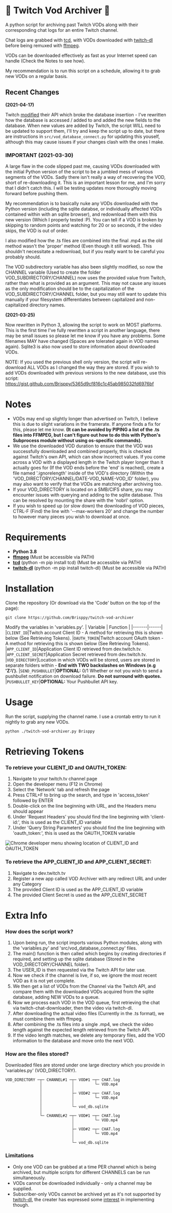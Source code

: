 ﻿# 📁 Twitch Vod Archiver 📁
A python script for archiving past Twitch VODs along with their corresponding chat logs for an entire Twitch channel.

Chat logs are grabbed with [tcd](https://github.com/PetterKraabol/Twitch-Chat-Downloader), with VODs downloaded with [twitch-dl](https://github.com/ihabunek/twitch-dl) before being remuxed with [ffmpeg](https://ffmpeg.org/).

VODs can be downloaded effectively as fast as your Internet speed can handle (Check the Notes to see how).

My recommendation is to run this script on a schedule, allowing it to grab new VODs on a regular basis.

## Recent Changes
**(2021-04-17)**

Twitch [modified](https://dev.twitch.tv/docs/change-log) their API which broke the database insertion - I've rewritten how the database is accessed / added to and added the new fields to the database. When new values are added by Twitch, the script WILL need to be updated to support them,  I'll try and keep the script up to date, but there are instructions in `src/vod_database_connect.py` for updating this youself, although this may cause issues if your changes clash with the ones I make.

### **IMPORTANT (2021-03-30)**

A large flaw in the code slipped past me, causing VODs downloaded with the initial Python version of the script to be a jumbled mess of various segments of the VODs. Sadly there isn't really a way of recovering the VOD, short of re-downloading it. This is an important lesson for me, and I'm sorry that I didn't catch this. I will be testing updates more thoroughly moving forward before pushing them. 

My recommendation is to basically nuke any VODs downloaded with the Python version (including the sqlite databse, or individually affected VODs contained within with an sqlite browser), and redownload them with this new version (Which I properly tested :P). You can tell if a VOD is broken by skipping to random points and watching for 20 or so seconds, if the video skips, the VOD is out of order.

I also modified how the .ts files are combined into the final .mp4 as the old method wasn't the 'proper' method (Even though it still worked). This shouldn't necessitate a redownload, but if you really want to be careful you probably should.

The VOD subdirectory variable has also been slightly modified, so now the CHANNEL variable (Used to create the folder VOD_SUBDIRECTORY/CHANNEL) now uses the provided value from Twitch, rather than what is provided as an argument. This may not cause any issues as the only modification should be to the capitalization of the VOD_SUBDIRECTORY/CHANNEL folder, but you may still want to update this manually if your filesystem differentiates between capitalized and non-capitalized directory names.

**(2021-03-25)**

Now rewritten in Python 3, allowing the script to work on MOST platforms.
This is the first time I've fully rewritten a script in another language, there may be small issues so please let me know if you have any problems.
Some filenames MAY have changed (Spaces are tolerated again in VOD names again). Sqlite3 is also now used to store information about downloaded VODs.

NOTE: If you used the previous shell only version, the script will re-download ALL VODs as I changed the way they are stored.
If you wish to add VODs downloaded with previous versions to the new database, use this script: https://gist.github.com/Brisppy/5365d9cf816c1c45ab985032fd6976bf

# Notes
* VODs may end up slightly longer than advertised on Twitch, I believe this is due to slight variations in the framerate. If anyone finds a fix for this, please let me know. **(It can be avoided by PIPING a list of the .ts files into FFMPEG, but I can't figure out how to do this with Python's Subprocess module without using os-specific commands).**
* We use the downloaded VOD duration to ensure that the VOD was successfully downloaded and combined properly, this is checked against Twitch's own API, which can show incorrect values. If you come across a VOD with a displayed length in the Twitch player longer than it actually goes for (If the VOD ends before the 'end' is reached), create a file named '.ignorelength' inside of the VOD's directory (Within the 'VOD_DIRECTORY/CHANNEL/DATE-VOD_NAME-VOD_ID' folder), you may also want to verify that the VODs are matching after archiving too.
* If your VOD_DIRECTORY is located on a SMB/CIFS share, you may encounter issues with querying and adding to the sqlite database. This can be resolved by mounting the share with the 'nobrl' option.
* If you wish to speed up (or slow down) the downloading of VOD pieces, CTRL-F (Find) the line with '--max-workers 20' and change the number to however many pieces you wish to download at once.

# Requirements
* **Python 3.8**
* **[ffmpeg](https://ffmpeg.org/)** (Must be accessible via PATH)
* **[tcd](https://github.com/PetterKraabol/Twitch-Chat-Downloader)** (python -m pip install tcd) (Must be accessible via PATH)
* **[twitch-dl](https://github.com/ihabunek/twitch-dl)** (python -m pip install twitch-dl) (Must be accessible via PATH)

# Installation
Clone the repository (Or download via the 'Code' button on the top of the page):

```git clone https://github.com/Brisppy/twitch-vod-archiver```

Modify the variables in 'variables.py'.
| Variable | Function |
|-------|------|
|```CLIENT_ID```|Twitch account Client ID - A method for retrieving this is shown below (See Retrieving Tokens).
|```OAUTH_TOKEN```|Twitch account OAuth token - A method for retrieving this is shown below (See Retrieving Tokens).
|```APP_CLIENT_ID```|Application Client ID retrieved from dev.twitch.tv.
|```APP_CLIENT_SECRET```|Application Secret retrieved from dev.twitch.tv.
|```VOD_DIRECTORY```|Location in which VODs will be stored, users are stored in separate folders within - **End with TWO backslashes on Windows (e.g 'Z:\\').**
|```SEND_PUSHBULLET```|**OPTIONAL:** 0/1 Whether or not you wish to send a pushbullet notification on download failure. **Do not surround with quotes.**
|```PUSHBULLET_KEY```|**OPTIONAL:** Your Pushbullet API key.

# Usage
Run the script, supplying the channel name. I use a crontab entry to run it nightly to grab any new VODs.

```python ./twitch-vod-archiver.py Brisppy```

# Retrieving Tokens
### To retrieve your CLIENT_ID and OAUTH_TOKEN:
1. Navigate to your twitch.tv channel page
2. Open the developer menu (F12 in Chrome)
3. Select the 'Network' tab and refresh the page
4. Press CTRL+F to bring up the search, and type in 'access_token' followed by ENTER
5. Double-click on the line beginning with URL, and the Headers menu should appear
6. Under 'Request Headers' you should find the line beginning with 'client-id:', this is used as the CLIENT_ID variable
7. Under 'Query String Parameters' you should find the line beginning with 'oauth_token:', this is used as the OAUTH_TOKEN variable

![Chrome developer menu showing location of CLIENT_ID and OAUTH_TOKEN](https://i.imgur.com/zbDbbFF.jpg)

### To retrieve the APP_CLIENT_ID and APP_CLIENT_SECRET:
1. Navigate to dev.twitch.tv
2. Register a new app called VOD Archiver with any redirect URL and under any Category
3. The provided Client ID is used as the APP_CLIENT_ID variable
4. The provided Client Secret is used as the APP_CLIENT_SECRET

# Extra Info
### How does the script work?
1. Upon being run, the script imports various Python modules, along with the 'variables.py' and 'src/vod_database_connect.py' files.
2. The main() function is then called which begins by creating directories if required, and setting up the sqlite database (Stored in the VOD_DIRECTORY/CHANNEL folder).
3. The USER_ID is then requested via the Twitch API for later use.
4. Now we check if the channel is live, if so, we ignore the most recent VOD as it is not yet complete.
5. We then get a list of VODs from the Channel via the Twitch API, and compare them with the downloaded VODs acquired from the sqlite database, adding NEW VODs to a queue.
6. Now we process each VOD in the VOD queue, first retrieving the chat via twitch-chat-downloader, then the video via twitch-dl.
7. After downloading the actual video files (Currently in the .ts format), we must combine them with ffmpeg.
8. After combining the .ts files into a single .mp4, we check the video length against the expected length retrieved from the Twitch API.
9. If the video length matches, we delete any temporary files, add the VOD information to the database and move onto the next VOD.

### How are the files stored?
Downloaded files are stored under one large directory which you provide in 'variables.py' (VOD_DIRECTORY).

    VOD_DIRECTORY ─┬─ CHANNEL#1 ─┬─ VOD#1 ─┬─ CHAT.log
                   │             │         └─ VOD.mp4
                   │             │
                   │             ├─ VOD#2 ─┬─ CHAT.log
                   │             │         └─ VOD.mp4
                   │             │
                   │             └─ vod_db.sqlite
                   │
                   └─ CHANNEL#2 ─┬─ VOD#1 ─┬─ CHAT.log
                                 │         └─ VOD.mp4
                                 │
                                 ├─ VOD#2 ─┬─ CHAT.log
                                 │         └─ VOD.mp4
                                 │
                                 └─ vod_db.sqlite

### Limitations
* Only one VOD can be grabbed at a time PER channel which is being archived, but multiple scripts for different CHANNELS can be run simultaneously.
* VODs cannot be downloaded individually - only a channel may be supplied.
* Subscriber-only VODs cannot be archived yet as it's not supported by [twitch-dl](https://github.com/ihabunek/twitch-dl), the creater has expressed some [interest](https://github.com/ihabunek/twitch-dl/issues/48) in implementing though.
